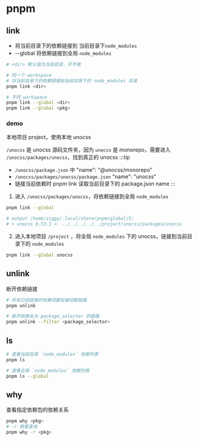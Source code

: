 # pnpm


## link
* 将当前目录下的依赖链接到 当前目录下`node_modules`
* --global 将依赖链接到全局 `node_modules`

```bash
# <dir> 默认值为当前目录，可不填

# 同一个 workspace
# 将当前目录下的依赖链接到当前目录下的 node_modules 目录
pnpm link <dir>

# 不同 workspace
pnpm link --global <dir>
pnpm link --global <pkg>
```

### demo
本地项目 project，使用本地 unocss

`/unocss` 是 unocss 源码文件夹，因为 `unocss` 是 monorepo，需要进入 `/unocss/packages/unocss`，找到真正的 unocss
:::tip
* `/unocss/package.json` 中 "name": "@unocss/monorepo"
* `/unocss/packages/unocss/package.json` "name": "unocss"  
* 链接当前依赖时 pnpm link 读取当前目录下的 package.json name 
:::

1. 进入 `/unocss/packages/unocss`，将依赖链接到全局 `node_modules`
```bash
pnpm link --global

# output /home/ziggy/.local/share/pnpm/global/5:
# + unocss 0.53.1 <- ../../../../../project/unocss/packages/unocss
```
2. 进入本地项目 `/project` ，将全局 `node_modules` 下的 unocss，链接到当前目录下的 `node_modules`
```bash
pnpm link --global unocss
```


## unlink
断开依赖链接
```bash
# 所有已经链接的依赖项都将被切断链接
pnpm unlink

# 断开依赖名为 package_selector 的链接
pnpm unlink --filter <package_selector>
```

## ls
```bash
# 查看当前目录 `node_modules` 依赖列表
pnpm ls

# 查看全局 `node_modules` 依赖列表
pnpm ls --global
```

## why
查看指定依赖包的依赖关系
```bash
pnpm why <pkg>
# -r 嵌套查询
pnpm why -r <pkg>
```
